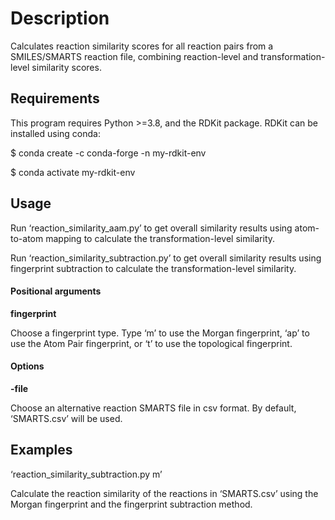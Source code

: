 # Description

Calculates reaction similarity scores for all reaction pairs from a SMILES/SMARTS reaction file, combining reaction-level and transformation-level similarity scores.

## Requirements

This program requires Python >=3.8, and the RDKit package. RDKit can be installed using conda:

$	conda create -c conda-forge -n my-rdkit-env

$	conda activate my-rdkit-env 

## Usage

Run ‘reaction_similarity_aam.py’ to get overall similarity results using atom-to-atom mapping to calculate the transformation-level similarity.

Run ‘reaction_similarity_subtraction.py’ to get overall similarity results using fingerprint subtraction to calculate the transformation-level similarity.

#### Positional arguments

**fingerprint**

Choose a fingerprint type. Type ‘m’ to use the Morgan fingerprint, ‘ap’ to use the Atom Pair fingerprint, or ‘t’ to use the topological fingerprint. 

#### Options

**-file**

Choose an alternative reaction SMARTS file in csv format. By default, ‘SMARTS.csv’ will be used.

## Examples

‘reaction_similarity_subtraction.py m’ 

Calculate the reaction similarity of the reactions in ‘SMARTS.csv’ using the Morgan fingerprint and the fingerprint subtraction method.
